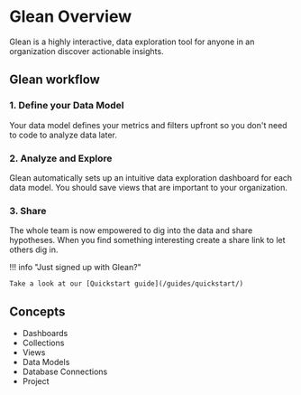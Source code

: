 # Glean Overview

Glean is a highly interactive, data exploration tool for anyone in an organization discover actionable insights.

## Glean workflow

### 1.  Define your Data Model
Your data model defines your metrics and filters upfront so you don't need to code to analyze data later.

### 2.  Analyze and Explore
Glean automatically sets up an intuitive data exploration dashboard for each data model.
You should save views that are important to your organization.

### 3.  Share

The whole team is now empowered to dig into the data and share hypotheses.
When you find something interesting create a share link to let others dig in.

!!! info "Just signed up with Glean?"

    Take a look at our [Quickstart guide](/guides/quickstart/)

## Concepts

- Dashboards
- Collections
- Views
- Data Models
- Database Connections
- Project
